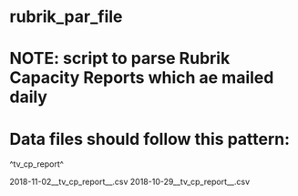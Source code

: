 # rubrik_par_file
# 
# NOTE: script to parse Rubrik Capacity Reports which ae mailed daily
#
# Data files should follow this pattern: 

^tv_cp_report^

2018-11-02__tv_cp_report__.csv
2018-10-29__tv_cp_report__.csv




